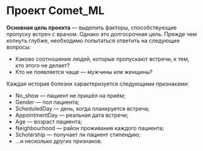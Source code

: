 # Проект Comet_ML

**Основная цель проекта** — выделить факторы, способствующие пропуску встреч с врачом. Однако это долгосрочная цель. Прежде чем копнуть глубже, необходимо попытаться ответить на следующие вопросы:

* Каково соотношение людей, которые пропускают встречи, к тем, кто этого не делает?
* Кто не появляется чаще — мужчины или женщины?

Каждая история болезни характеризуется следующими признаками:

* No_show — пациент не пришёл на приём;
* Gender — пол пациента;
* ScheduledDay — день, когда планируется встреча;
* AppointmentDay — реальная дата встречи;
* Age — возраст пациента;
* Neighbourhood — район проживания каждого пациента;
* Scholarship — получает ли пациент стипендию;
* …и несколько других признаков.
